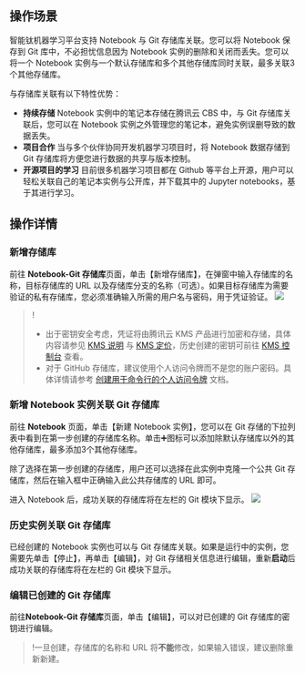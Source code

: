 ## 操作场景
智能钛机器学习平台支持 Notebook 与 Git 存储库关联。您可以将 Notebook 保存到 Git 库中，不必担忧信息因为 Notebook 实例的删除和关闭而丢失。您可以将一个 Notebook 实例与一个默认存储库和多个其他存储库同时关联，最多关联3个其他存储库。

与存储库关联有以下特性优势：
- **持续存储**
Notebook 实例中的笔记本存储在腾讯云 CBS 中，与 Git 存储库关联后，您可以在 Notebook 实例之外管理您的笔记本，避免实例误删导致的数据丢失。
- **项目合作**
当与多个伙伴协同开发机器学习项目时，将 Notebook 数据存储到 Git 存储库将方便您进行数据的共享与版本控制。
- **开源项目的学习**
目前很多机器学习项目都在 Github 等平台上开源，用户可以轻松关联自己的笔记本实例与公开库，并下载其中的 Jupyter notebooks，基于其进行学习。


## 操作详情
### 新增存储库
前往 **Notebook-Git 存储库**页面，单击【新增存储库】，在弹窗中输入存储库的名称，目标存储库的 URL 以及存储库分支的名称（可选）。如果目标存储库为需要验证的私有存储库，您必须准确输入所需的用户名与密码，用于凭证验证。
![](https://main.qcloudimg.com/raw/e43f2bfe1861d95815e21f53e4492efc.png)

>!
>- 出于密钥安全考虑，凭证将由腾讯云 KMS 产品进行加密和存储，具体内容请参见 [KMS 说明](https://cloud.tencent.com/product/kms/details) 与  [KMS 定价](https://cloud.tencent.com/product/kms/pricing)，历史创建的密钥可前往 [KMS 控制台](https://console.cloud.tencent.com/kms2/product) 查看。
>- 对于 GitHub 存储库，建议使用个人访问令牌而不是您的账户密码。具体详情请参考 [创建用于命令行的个人访问令牌](https://help.github.com/articles/creating-a-personal-access-token-for-the-command-line/) 文档。

                
### 新增 Notebook 实例关联 Git 存储库
前往 **Notebook** 页面，单击【新建 Notebook 实例】，您可以在 Git 存储的下拉列表中看到在第一步创建的存储库名称。单击➕图标可以添加除默认存储库以外的其他存储库，最多添加3个其他存储库。

除了选择在第一步创建的存储库，用户还可以选择在此实例中克隆一个公共 Git 存储库，然后在输入框中正确输入此公共存储库的 URL 即可。

进入 Notebook 后，成功关联的存储库将在左栏的 Git 模块下显示。
![](https://main.qcloudimg.com/raw/23cb8710e860a331bff3012fc1c3ba5b.png)

### 历史实例关联 Git 存储库
已经创建的 Notebook 实例也可以与 Git 存储库关联。如果是运行中的实例，您需要先单击【停止】，再单击【编辑】，对 Git 存储相关信息进行编辑，重新**启动**后成功关联的存储库将在左栏的 Git 模块下显示。

### 编辑已创建的 Git 存储库
前往**Notebook-Git 存储库**页面，单击【编辑】，可以对已创建的 Git 存储库的密钥进行编辑。
>!一旦创建，存储库的名称和 URL 将**不能**修改，如果输入错误，建议删除重新新建。
